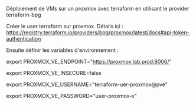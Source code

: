 Déploiement de VMs sur un proxmox avec terraform en utilisant le provider terraform-bpg

Créer le user terraform sur proxmox. Détails ici : https://registry.terraform.io/providers/bpg/proxmox/latest/docs#api-token-authentication

Ensuite définir les variables d'environnement :

export PROXMOX_VE_ENDPOINT="https://proxmox.lab.prod:8006/"

export PROXMOX_VE_INSECURE=false

export PROXMOX_VE_USERNAME="terraform-uer-proxmox@pve"

export PROXMOX_VE_PASSWORD="user-proxmox-x"
